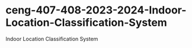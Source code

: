# ceng-407-408-2023-2024-Indoor-Location-Classification-System
Indoor Location Classification System
